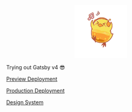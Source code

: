 <div align="center">
  <img alt="Logo" src="https://raw.githubusercontent.com/dpjungmin/website/main/src/images/icon.png" width="140" height="140" />
</div>

Trying out Gatsby v4 😎

[Preview Deployment](https://dpjungmin.gatsbyjs.io)

[Production Deployment](https://dpjungmin2.gatsbyjs.io)

[Design System](https://dpjungmin.com/design)
